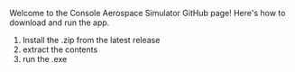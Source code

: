 Welcome to the Console Aerospace Simulator GitHub page! Here's how to download and run the app.
1. Install the .zip from the latest release
2. extract the contents
3. run the .exe
